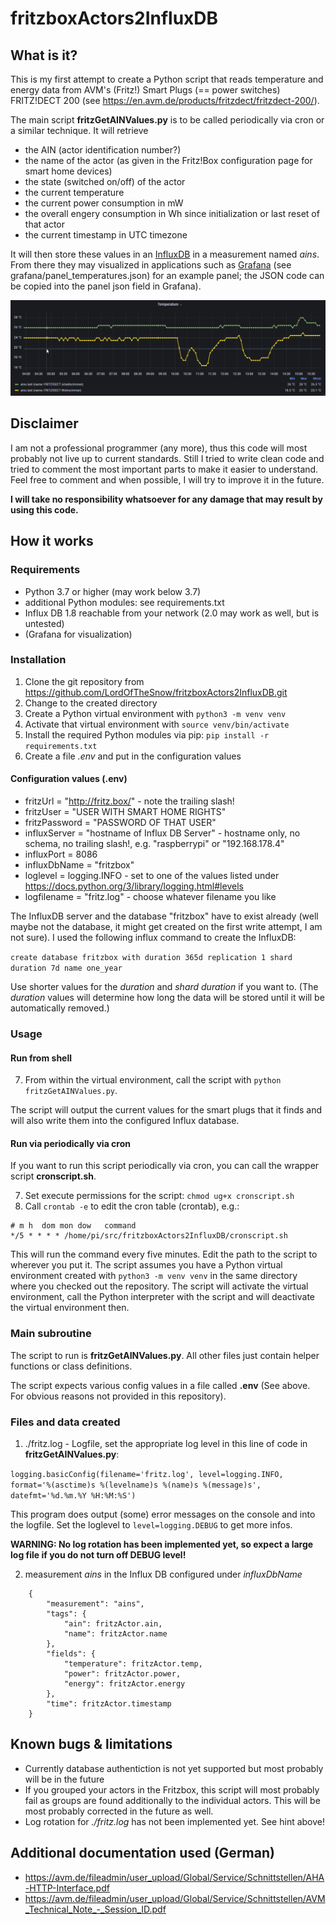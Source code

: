 # fritzboxActors2InfluxDB

## What is it?

This is my first attempt to create a Python script that reads temperature and energy data from AVM's (Fritz!) Smart Plugs (== power switches) FRITZ!DECT 200 (see https://en.avm.de/products/fritzdect/fritzdect-200/).

The main script **fritzGetAINValues.py** is to be called periodically via cron or a similar technique. It will retrieve 
* the AIN (actor identification number?)
* the name of the actor (as given in the Fritz!Box configuration page for smart home devices)
* the state (switched on/off) of the actor
* the current temperature
* the current power consumption in mW
* the overall engery consumption in Wh since initialization or last reset of that actor
* the current timestamp in UTC timezone

It will then store these values in an [InfluxDB](https://www.influxdata.com) in a measurement named _ains_. From there they may visualized in applications such as [Grafana](https://grafana.com) (see grafana/panel_temperatures.json) for an example panel; the JSON code can be copied into the panel json field in Grafana).

![grafana/GrafanaExample_20210819_155456.png](grafana/GrafanaExample_20210819_155456.png)

## Disclaimer

I am not a professional programmer (any more), thus this code will most probably not live up to current standards. Still I tried to write clean code and tried to comment the most important parts to make it easier to understand. Feel free to comment and when possible, I will try to improve it in the future.

**I will take no responsibility whatsoever for any damage that may result by using this code.**

## How it works

### Requirements

* Python 3.7 or higher (may work below 3.7)
* additional Python modules: see requirements.txt
* Influx DB 1.8 reachable from your network (2.0 may work as well, but is untested)
* (Grafana for visualization)

### Installation

1. Clone the git repository from https://github.com/LordOfTheSnow/fritzboxActors2InfluxDB.git 
2. Change to the created directory
3. Create a Python virtual environment with `python3 -m venv venv`
4. Activate that virtual environment with `source venv/bin/activate`
5. Install the required Python modules via pip: `pip install -r requirements.txt`
6. Create a file _.env_ and put in the configuration values

#### Configuration values (.env)

* fritzUrl = "http://fritz.box/" - note the trailing slash!
* fritzUser = "USER WITH SMART HOME RIGHTS"
* fritzPassword = "PASSWORD OF THAT USER"
* influxServer = "hostname of Influx DB Server" - hostname only, no schema, no trailing slash!, e.g. "raspberrypi" or "192.168.178.4"
* influxPort = 8086
* influxDbName = "fritzbox"
* loglevel = logging.INFO - set to one of the values listed under https://docs.python.org/3/library/logging.html#levels
* logfilename = "fritz.log" - choose whatever filename you like

The InfluxDB server and the database "fritzbox" have to exist already (well maybe not the database, it might get created on the first write attempt, I am not sure). I used the following influx command to create the InfluxDB:

`create database fritzbox with duration 365d replication 1 shard duration 7d name one_year`

Use shorter values for the _duration_ and _shard duration_ if you want to. (The _duration_ values will determine how long the data will be stored until it will be automatically removed.)


### Usage 

#### Run from shell

7. From within the virtual environment, call the script with `python fritzGetAINValues.py`.

The script will output the current values for the smart plugs that it finds and will also write them into the configured Influx database.


#### Run via periodically via cron

If you want to run this script periodically via cron, you can call the wrapper script **cronscript.sh**.

7. Set execute permissions for the script: `chmod ug+x cronscript.sh`
8. Call `crontab -e` to edit the cron table (crontab), e.g.: 

```
# m h  dom mon dow   command
*/5 * * * * /home/pi/src/fritzboxActors2InfluxDB/cronscript.sh
```
This will run the command every five minutes. Edit the path to the script to wherever you put it. 
The script assumes you have a Python virtual environment created with `python3 -m venv venv` in the same directory where you checked out the repository. The script will activate the virtual environment, call the Python interpreter with the script and will deactivate the virtual environment then.



### Main subroutine

The script to run is **fritzGetAINValues.py**. All other files just contain helper functions or class definitions.

The script expects various config values in a file called **.env** (See above. For obvious reasons not provided in this repository).




### Files and data created

1. ./fritz.log - Logfile, set the appropriate log level in this line of code in **fritzGetAINValues.py**:

`logging.basicConfig(filename='fritz.log', level=logging.INFO, format='%(asctime)s %(levelname)s %(name)s %(message)s', datefmt='%d.%m.%Y %H:%M:%S')`

This program does output (some) error messages on the console and into the logfile. Set the loglevel to `level=logging.DEBUG` to get more infos.

**WARNING: No log rotation has been implemented yet, so expect a large log file if you do not turn off DEBUG level!**

2. measurement _ains_ in the Influx DB configured under _influxDbName_

```
    {
        "measurement": "ains",
        "tags": {
            "ain": fritzActor.ain,
            "name": fritzActor.name
        },
        "fields": {
            "temperature": fritzActor.temp,
            "power": fritzActor.power,
            "energy": fritzActor.energy
        },
        "time": fritzActor.timestamp
    }
```

## Known bugs & limitations

* Currently database authentiction is not yet supported but most probably will be in the future
* If you grouped your actors in the Fritzbox, this script will most probably fail as groups are found additionally to the individual actors. This will be most probably corrected in the future as well.
* Log rotation for _./fritz.log_ has not been implemented yet. See hint above!

## Additional documentation used (German)

* https://avm.de/fileadmin/user_upload/Global/Service/Schnittstellen/AHA-HTTP-Interface.pdf
* https://avm.de/fileadmin/user_upload/Global/Service/Schnittstellen/AVM_Technical_Note_-_Session_ID.pdf
